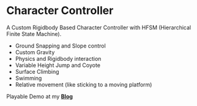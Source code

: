 # Character Controller
 A Custom Rigidbody Based Character Controller with HFSM (Hierarchical Finite State Machine).

* Ground Snapping and Slope control
* Custom Gravity
* Physics and Rigidbody interaction
* Variable Height Jump and Coyote
* Surface Climbing
* Swimming
* Relative movement (like sticking to a moving platform)

Playable Demo at my [**Blog**](https://www.vitorcantao.com/post/character-movement/)
